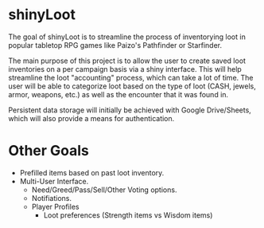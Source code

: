 # shinyLoot

The goal of shinyLoot is to streamline the process of inventorying loot in popular
tabletop RPG games like Paizo's Pathfinder or Starfinder.

The main purpose of this project is to allow the user to create saved loot inventories
on a per campaign basis via a shiny interface.  This will help streamline the
loot "accounting" process, which can take a lot of time.  The user will be able to 
categorize loot based on the type of loot (CASH, jewels, armor, weapons, etc.) as
well as the encounter that it was found in.

Persistent data storage will initially be achieved with Google Drive/Sheets, 
which will also provide a means for authentication.

# Other Goals

* Prefilled items based on past loot inventory.
* Multi-User Interface.
    * Need/Greed/Pass/Sell/Other Voting options.
    * Notifiations.
    * Player Profiles
      * Loot preferences (Strength items vs Wisdom items)

